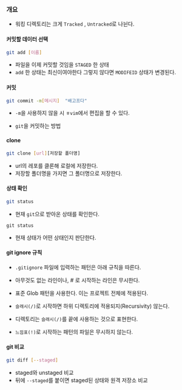 ### 개요

- 워킹 디렉토리는 크게 `Tracked` , `Untracked`로 나뉜다.

#### 커밋할 데이터 선택

```bash
git add [이름]
```

- 파일을 이제 커밋할 것임을 `STAGED` 한 상태
- `add` 한 상태는 최신이여야한다 그렇지 않다면 `MODIFEID` 상태가 변경된다.

#### 커밋

```bash
git commit -m[메시지]  "배고프다"
```

- `-m`을 사용하지 않을 시 `ㅎvim`에서 편집을 할 수 있다.

- `git`을 커밋하는 방법

#### clone

```bash
git clone [url][저장할 폴더명]
```

- url의 레포를 클론해 로컬에 저장한다.
- 저장할 폴더명을 가지면 그 폴더명으로 저장한다.

#### 상태 확인

```bash
git status
```

- 현재 `git`으로 받아온 상태를 확인한다.

```
git status
```

- 현재 상태가 어떤 상태인지 판단한다.

#### git ignore 규칙

- `.gitignore` 파일에 입력하는 패턴은 아래 규칙을 따른다.

- 아무것도 없는 라인이나, # 로 시작하는 라인은 무시한다.

- 표준 Glob 패턴을 사용한다. 이는 프로젝트 전체에 적용된다.

- `슬래시(/)`로 시작하면 하위 디렉토리에 적용되지(Recursivity) 않는다.

- 디렉토리는 `슬래시(/)`를 끝에 사용하는 것으로 표현한다.

- `느낌표(!)`로 시작하는 패턴의 파일은 무시하지 않는다.

#### git 비교

```bash
git diff [--staged]
```

- staged와 unstaged 비교
- 뒤에 `--staged`를 붙이면 staged된 상태와 원격 저장소 비교
